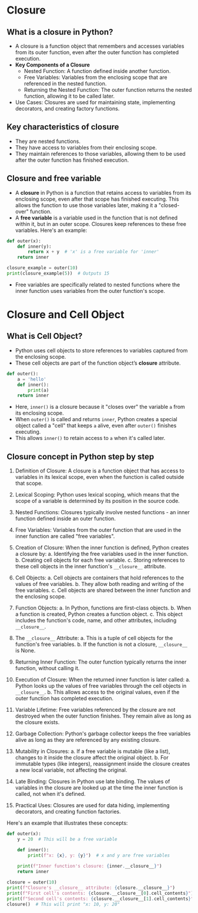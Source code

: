 # Closure
## What is a closure in Python?
- A closure is a function object that remembers and accesses variables from its outer function, even after the outer function has completed execution. 
- **Key Components of a Closure**
    - Nested Function: A function defined inside another function.
    - Free Variables: Variables from the enclosing scope that are referenced in the nested function.
    - Returning the Nested Function: The outer function returns the nested function, allowing it to be called later.
- Use Cases: Closures are used for maintaining state, implementing decorators, and creating factory functions.

## Key characteristics of closure
- They are nested functions.
- They have access to variables from their enclosing scope.
- They maintain references to those variables, allowing them to be used after the outer function has finished execution.

## Closure and free variable
- A **closure** in Python is a function that retains access to variables from its enclosing scope, even after that scope has finished executing. This allows the function to use those variables later, making it a "closed-over" function. 
- A **free variable** is a variable used in the function that is not defined within it, but in an outer scope. Closures keep references to these free variables. Here's an example:

```python
def outer(x):
    def inner(y):
        return x + y  # 'x' is a free variable for 'inner'
    return inner

closure_example = outer(10)
print(closure_example(5))  # Outputs 15
```
- Free variables are specifically related to nested functions where the inner function uses variables from the outer function's scope.

# Closure and Cell Object
## What is Cell Object?
- Python uses cell objects to store references to variables captured from the enclosing scope.
- These cell objects are part of the function object’s __closure__ attribute.
```python
def outer():
    a = 'hello'
    def inner():
        print(a)
    return inner
```
- Here, `inner()` is a closure because it "closes over" the variable `a` from its enclosing scope. 
- When `outer()` is called and returns `inner`, Python creates a special object called a "cell" that keeps `a` alive, even after `outer()` finishes executing.
- This allows `inner()` to retain access to `a` when it's called later.

## Closure concept in Python step by step
1. Definition of Closure:
A closure is a function object that has access to variables in its lexical scope, even when the function is called outside that scope.

2. Lexical Scoping:
Python uses lexical scoping, which means that the scope of a variable is determined by its position in the source code.

3. Nested Functions:
Closures typically involve nested functions - an inner function defined inside an outer function.

4. Free Variables:
Variables from the outer function that are used in the inner function are called "free variables".

5. Creation of Closure:
When the inner function is defined, Python creates a closure by:
   a. Identifying the free variables used in the inner function.
   b. Creating cell objects for each free variable.
   c. Storing references to these cell objects in the inner function's `__closure__` attribute.

6. Cell Objects:
   a. Cell objects are containers that hold references to the values of free variables.
   b. They allow both reading and writing of the free variables.
   c. Cell objects are shared between the inner function and the enclosing scope.

7. Function Objects:
   a. In Python, functions are first-class objects.
   b. When a function is created, Python creates a function object.
   c. This object includes the function's code, name, and other attributes, including `__closure__`.

8. The `__closure__` Attribute:
   a. This is a tuple of cell objects for the function's free variables.
   b. If the function is not a closure, `__closure__` is None.

9. Returning Inner Function:
The outer function typically returns the inner function, without calling it.

10. Execution of Closure:
When the returned inner function is later called:
    a. Python looks up the values of free variables through the cell objects in `__closure__`.
    b. This allows access to the original values, even if the outer function has completed execution.

11. Variable Lifetime:
Free variables referenced by the closure are not destroyed when the outer function finishes. They remain alive as long as the closure exists.

12. Garbage Collection:
Python's garbage collector keeps the free variables alive as long as they are referenced by any existing closure.

13. Mutability in Closures:
   a. If a free variable is mutable (like a list), changes to it inside the closure affect the original object.
   b. For immutable types (like integers), reassignment inside the closure creates a new local variable, not affecting the original.

14. Late Binding:
Closures in Python use late binding. The values of variables in the closure are looked up at the time the inner function is called, not when it's defined.

15. Practical Uses:
Closures are used for data hiding, implementing decorators, and creating function factories.

Here's an example that illustrates these concepts:

```python
def outer(x):
    y = 20  # This will be a free variable

    def inner():
        print(f"x: {x}, y: {y}")  # x and y are free variables
        
    print(f"Inner function's closure: {inner.__closure__}")
    return inner

closure = outer(10)
print(f"Closure's __closure__ attribute: {closure.__closure__}")
print(f"First cell's contents: {closure.__closure__[0].cell_contents}")
print(f"Second cell's contents: {closure.__closure__[1].cell_contents}")
closure()  # This will print "x: 10, y: 20"
```
 

